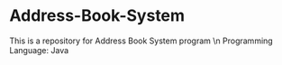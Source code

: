 # Address-Book-System
This is a repository for Address Book System program \n
 Programming Language: Java
